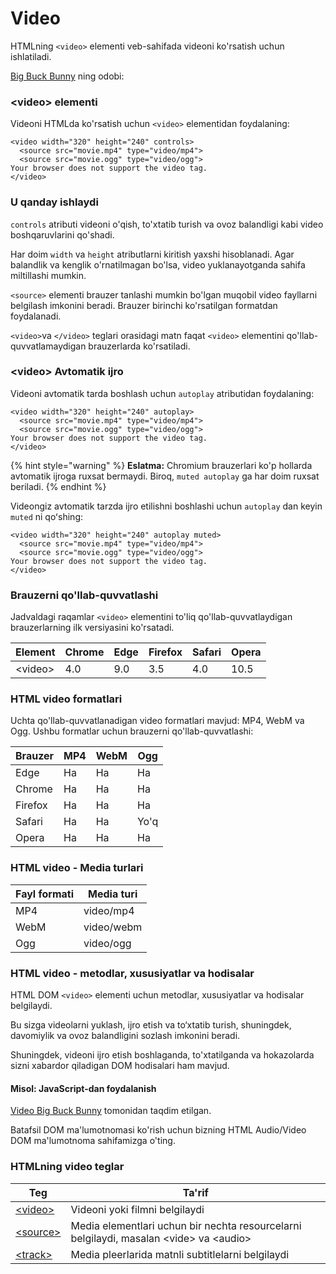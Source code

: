 # Video

HTMLning `<video>` elementi veb-sahifada videoni ko'rsatish uchun ishlatiladi.

[Big Buck Bunny](https://translate.google.com/website?sl=ru\&tl=uz\&hl=en\&client=webapp\&u=https://www.bigbuckbunny.org/) ning odobi:



### \<video> elementi

Videoni HTMLda ko'rsatish uchun `<video>` elementidan foydalaning:

```
<video width="320" height="240" controls>
  <source src="movie.mp4" type="video/mp4">
  <source src="movie.ogg" type="video/ogg">
Your browser does not support the video tag.
</video>
```

### U qanday ishlaydi

`controls` atributi videoni o'qish, to'xtatib turish va ovoz balandligi kabi video boshqaruvlarini qo'shadi.

Har doim `width` va `height` atributlarni kiritish yaxshi hisoblanadi. Agar balandlik va kenglik o'rnatilmagan bo'lsa, video yuklanayotganda sahifa miltillashi mumkin.

`<source>` elementi brauzer tanlashi mumkin bo'lgan muqobil video fayllarni belgilash imkonini beradi. Brauzer birinchi ko'rsatilgan formatdan foydalanadi.

`<video>`va `</video>` teglari orasidagi matn faqat `<video>` elementini qo'llab-quvvatlamaydigan brauzerlarda ko'rsatiladi.

### &#x20;\<video>  Avtomatik ijro

Videoni avtomatik tarda boshlash uchun `autoplay` atributidan foydalaning:

```
<video width="320" height="240" autoplay>
  <source src="movie.mp4" type="video/mp4">
  <source src="movie.ogg" type="video/ogg">
Your browser does not support the video tag.
</video>
```

{% hint style="warning" %}
**Eslatma:** Chromium brauzerlari ko'p hollarda avtomatik ijroga ruxsat bermaydi. Biroq, `muted autoplay` ga har doim ruxsat beriladi.
{% endhint %}

Videongiz avtomatik tarzda ijro etilishni boshlashi uchun `autoplay` dan keyin `muted` ni qoʻshing:

```
<video width="320" height="240" autoplay muted>
  <source src="movie.mp4" type="video/mp4">
  <source src="movie.ogg" type="video/ogg">
Your browser does not support the video tag.
</video>
```

### Brauzerni qo'llab-quvvatlashi

Jadvaldagi raqamlar `<video>` elementini to'liq qo'llab-quvvatlaydigan brauzerlarning ilk versiyasini ko'rsatadi.

| Element  | Chrome | Edge | Firefox | Safari | Opera |
| -------- | ------ | ---- | ------- | ------ | ----- |
| \<video> | 4.0    | 9.0  | 3.5     | 4.0    | 10.5  |

### HTML video formatlari

Uchta qo'llab-quvvatlanadigan video formatlari mavjud: MP4, WebM va Ogg. Ushbu formatlar uchun brauzerni qo'llab-quvvatlashi:

| Brauzer | MP4 | WebM | Ogg  |
| ------- | --- | ---- | ---- |
| Edge    | Ha  | Ha   | Ha   |
| Chrome  | Ha  | Ha   | Ha   |
| Firefox | Ha  | Ha   | Ha   |
| Safari  | Ha  | Ha   | Yo'q |
| Opera   | Ha  | Ha   | Ha   |

### HTML video - Media turlari

| Fayl formati | Media turi |
| ------------ | ---------- |
| MP4          | video/mp4  |
| WebM         | video/webm |
| Ogg          | video/ogg  |

### HTML video - metodlar, xususiyatlar va hodisalar

HTML DOM `<video>` elementi uchun metodlar, xususiyatlar va hodisalar belgilaydi.

Bu sizga videolarni yuklash, ijro etish va to‘xtatib turish, shuningdek, davomiylik va ovoz balandligini sozlash imkonini beradi.

Shuningdek, videoni ijro etish boshlaganda, to'xtatilganda va hokazolarda sizni xabardor qiladigan DOM hodisalari ham mavjud.

#### Misol: JavaScript-dan foydalanish

[Video Big Buck Bunny](https://translate.google.com/website?sl=ru\&tl=uz\&hl=en\&client=webapp\&u=https://www.bigbuckbunny.org/) tomonidan taqdim etilgan.

Batafsil DOM ma'lumotnomasi ko'rish uchun bizning HTML Audio/Video DOM ma'lumotnoma sahifamizga o'ting.

### HTMLning video teglar

| Teg                                                                                                                                       | Ta'rif                                                                                   |
| ----------------------------------------------------------------------------------------------------------------------------------------- | ---------------------------------------------------------------------------------------- |
| [\<video>](https://www-w3schools-com.translate.goog/tags/tag\_video.asp?\_x\_tr\_sl=ru&\_x\_tr\_tl=uz&\_x\_tr\_hl=en&\_x\_tr\_pto=wapp)   | Videoni yoki filmni belgilaydi                                                           |
| [\<source>](https://www-w3schools-com.translate.goog/tags/tag\_source.asp?\_x\_tr\_sl=ru&\_x\_tr\_tl=uz&\_x\_tr\_hl=en&\_x\_tr\_pto=wapp) | Media elementlari uchun bir nechta resourcelarni belgilaydi, masalan \<vide> va \<audio> |
| [\<track>](https://www-w3schools-com.translate.goog/tags/tag\_track.asp?\_x\_tr\_sl=ru&\_x\_tr\_tl=uz&\_x\_tr\_hl=en&\_x\_tr\_pto=wapp)   | Media pleerlarida matnli subtitlelarni belgilaydi                                        |
